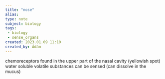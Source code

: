 ```yaml
---
title: "nose"
alias: 
type: note  
subject: biology 
tags:
 - biology
 - sense_organs
created: 2023.01.09 11:10
created_by: Ádám
---
```

chemoreceptors found in the upper part of the nasal cavity (yellowish spot)
water soluble volatile substances can be sensed (can dissolve in the mucus)